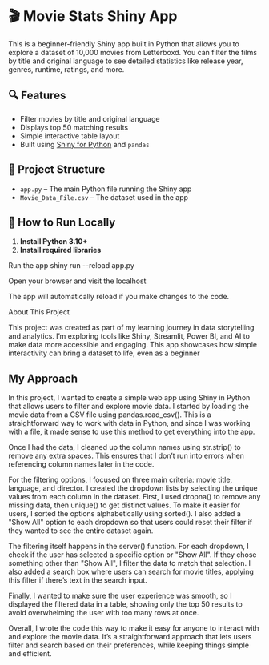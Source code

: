 # 🎬 Movie Stats Shiny App

This is a beginner-friendly Shiny app built in Python that allows you to explore a dataset of 10,000 movies from Letterboxd. You can filter the films by title and original language to see detailed statistics like release year, genres, runtime, ratings, and more.

## 🔍 Features

- Filter movies by title and original language
- Displays top 50 matching results
- Simple interactive table layout
- Built using [Shiny for Python](https://shiny.posit.co/py/) and `pandas`

## 📁 Project Structure

- `app.py` – The main Python file running the Shiny app
- `Movie_Data_File.csv` – The dataset used in the app

## 🚀 How to Run Locally

1. **Install Python 3.10+**
2. **Install required libraries**

Run the app 
shiny run --reload app.py

Open your browser and visit the localhost 

The app will automatically reload if you make changes to the code.

About This Project

This project was created as part of my learning journey in data storytelling and analytics. I’m exploring tools like Shiny, Streamlit, Power BI, and AI to make data more accessible and engaging. This app showcases how simple interactivity can bring a dataset to life, even as a beginner 

## My Approach 

In this project, I wanted to create a simple web app using Shiny in Python that allows users to filter and explore movie data. I started by loading the movie data from a CSV file using pandas.read_csv(). This is a straightforward way to work with data in Python, and since I was working with a file, it made sense to use this method to get everything into the app.

Once I had the data, I cleaned up the column names using str.strip() to remove any extra spaces. This ensures that I don’t run into errors when referencing column names later in the code.

For the filtering options, I focused on three main criteria: movie title, language, and director. I created the dropdown lists by selecting the unique values from each column in the dataset. First, I used dropna() to remove any missing data, then unique() to get distinct values. To make it easier for users, I sorted the options alphabetically using sorted(). I also added a "Show All" option to each dropdown so that users could reset their filter if they wanted to see the entire dataset again.

The filtering itself happens in the server() function. For each dropdown, I check if the user has selected a specific option or "Show All". If they chose something other than "Show All", I filter the data to match that selection. I also added a search box where users can search for movie titles, applying this filter if there’s text in the search input.

Finally, I wanted to make sure the user experience was smooth, so I displayed the filtered data in a table, showing only the top 50 results to avoid overwhelming the user with too many rows at once.

Overall, I wrote the code this way to make it easy for anyone to interact with and explore the movie data. It’s a straightforward approach that lets users filter and search based on their preferences, while keeping things simple and efficient.

```bash

